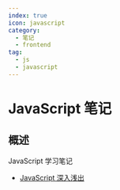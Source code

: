 ```yaml
---
index: true
icon: javascript
category:
  - 笔记
  - frontend
tag:
  - js
  - javascript
---
```


# JavaScript 笔记

## 概述

JavaScript 学习笔记

- [JavaScript 深入浅出](./bosn/)

<!-- more -->
